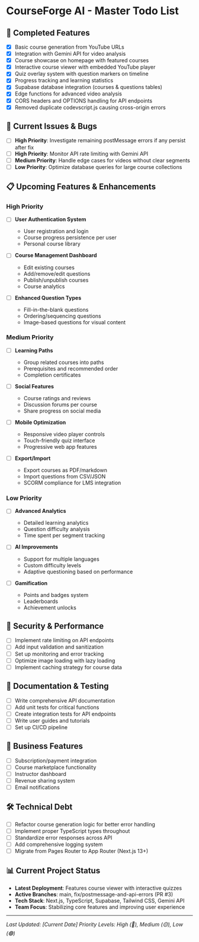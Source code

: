 # CourseForge AI - Master Todo List

## 🚀 Completed Features
- [x] Basic course generation from YouTube URLs
- [x] Integration with Gemini API for video analysis
- [x] Course showcase on homepage with featured courses
- [x] Interactive course viewer with embedded YouTube player
- [x] Quiz overlay system with question markers on timeline
- [x] Progress tracking and learning statistics
- [x] Supabase database integration (courses & questions tables)
- [x] Edge functions for advanced video analysis
- [x] CORS headers and OPTIONS handling for API endpoints
- [x] Removed duplicate codevscript.js causing cross-origin errors

## 🔧 Current Issues & Bugs
- [ ] **High Priority**: Investigate remaining postMessage errors if any persist after fix
- [ ] **High Priority**: Monitor API rate limiting with Gemini API
- [ ] **Medium Priority**: Handle edge cases for videos without clear segments
- [ ] **Low Priority**: Optimize database queries for large course collections

## 📋 Upcoming Features & Enhancements

### High Priority
- [ ] **User Authentication System**
  - User registration and login
  - Course progress persistence per user
  - Personal course library
  
- [ ] **Course Management Dashboard**
  - Edit existing courses
  - Add/remove/edit questions
  - Publish/unpublish courses
  - Course analytics

- [ ] **Enhanced Question Types**
  - Fill-in-the-blank questions
  - Ordering/sequencing questions
  - Image-based questions for visual content

### Medium Priority
- [ ] **Learning Paths**
  - Group related courses into paths
  - Prerequisites and recommended order
  - Completion certificates

- [ ] **Social Features**
  - Course ratings and reviews
  - Discussion forums per course
  - Share progress on social media

- [ ] **Mobile Optimization**
  - Responsive video player controls
  - Touch-friendly quiz interface
  - Progressive web app features

- [ ] **Export/Import**
  - Export courses as PDF/markdown
  - Import questions from CSV/JSON
  - SCORM compliance for LMS integration

### Low Priority
- [ ] **Advanced Analytics**
  - Detailed learning analytics
  - Question difficulty analysis
  - Time spent per segment tracking

- [ ] **AI Improvements**
  - Support for multiple languages
  - Custom difficulty levels
  - Adaptive questioning based on performance

- [ ] **Gamification**
  - Points and badges system
  - Leaderboards
  - Achievement unlocks

## 🔐 Security & Performance
- [ ] Implement rate limiting on API endpoints
- [ ] Add input validation and sanitization
- [ ] Set up monitoring and error tracking
- [ ] Optimize image loading with lazy loading
- [ ] Implement caching strategy for course data

## 📝 Documentation & Testing
- [ ] Write comprehensive API documentation
- [ ] Add unit tests for critical functions
- [ ] Create integration tests for API endpoints
- [ ] Write user guides and tutorials
- [ ] Set up CI/CD pipeline

## 🎯 Business Features
- [ ] Subscription/payment integration
- [ ] Course marketplace functionality
- [ ] Instructor dashboard
- [ ] Revenue sharing system
- [ ] Email notifications

## 🛠️ Technical Debt
- [ ] Refactor course generation logic for better error handling
- [ ] Implement proper TypeScript types throughout
- [ ] Standardize error responses across API
- [ ] Add comprehensive logging system
- [ ] Migrate from Pages Router to App Router (Next.js 13+)

## 📊 Current Project Status
- **Latest Deployment**: Features course viewer with interactive quizzes
- **Active Branches**: main, fix/postmessage-and-api-errors (PR #3)
- **Tech Stack**: Next.js, TypeScript, Supabase, Tailwind CSS, Gemini API
- **Team Focus**: Stabilizing core features and improving user experience

---
*Last Updated: [Current Date]*
*Priority Levels: High (🔴), Medium (🟡), Low (🟢)*
